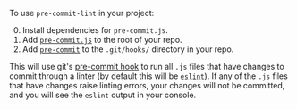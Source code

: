 To use `pre-commit-lint` in your project:

0. Install dependencies for `pre-commit.js`.
1. Add [`pre-commit.js`](https://github.com/el-ethan/pre-commit-lint/blob/master/pre-commit.js) to the root of your repo.
2. Add [`pre-commit`](https://github.com/el-ethan/pre-commit-lint/blob/master/pre-commit) to the `.git/hooks/` directory in your repo.

This will use git's [pre-commit hook](https://githooks.com/) to run all `.js` files that have changes to commit through a linter (by default this will be [`eslint`](https://eslint.org/)). If any of the `.js` files that have changes raise linting errors, your changes will not be committed, and you will see the `eslint` output in your console.
